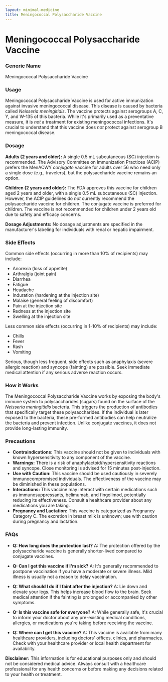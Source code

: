 ```yaml
---
layout: minimal-medicine
title: Meningococcal Polysaccharide Vaccine
---
```


# Meningococcal Polysaccharide Vaccine
### Generic Name
Meningococcal Polysaccharide Vaccine

### Usage

Meningococcal Polysaccharide Vaccine is used for active immunization against invasive meningococcal disease.  This disease is caused by bacteria called *Neisseria meningitidis*. The vaccine protects against serogroups A, C, Y, and W-135 of this bacteria.  While it's primarily used as a preventative measure, it is *not* a treatment for existing meningococcal infections.  It's crucial to understand that this vaccine does *not* protect against serogroup B meningococcal disease.

### Dosage

**Adults (2 years and older):**  A single 0.5 mL subcutaneous (SC) injection is recommended.  The Advisory Committee on Immunization Practices (ACIP) prefers the MenACWY *conjugate* vaccine for adults over 56 who need only a single dose (e.g., travelers), but the polysaccharide vaccine remains an option.

**Children (2 years and older):**  The FDA approves this vaccine for children aged 2 years and older, with a single 0.5 mL subcutaneous (SC) injection. However, the ACIP guidelines do *not* currently recommend the polysaccharide vaccine for children.  The conjugate vaccine is preferred for children.  The vaccine is not recommended for children under 2 years old due to safety and efficacy concerns.

**Dosage Adjustments:**  No dosage adjustments are specified in the manufacturer's labeling for individuals with renal or hepatic impairment.

### Side Effects

Common side effects (occurring in more than 10% of recipients) may include:

* Anorexia (loss of appetite)
* Arthralgia (joint pain)
* Diarrhea
* Fatigue
* Headache
* Induration (hardening at the injection site)
* Malaise (general feeling of discomfort)
* Pain at the injection site
* Redness at the injection site
* Swelling at the injection site

Less common side effects (occurring in 1-10% of recipients) may include:

* Chills
* Fever
* Rash
* Vomiting

Serious, though less frequent, side effects such as anaphylaxis (severe allergic reaction) and syncope (fainting) are possible.  Seek immediate medical attention if any serious adverse reaction occurs.


### How it Works

The Meningococcal Polysaccharide Vaccine works by exposing the body's immune system to polysaccharides (sugars) found on the surface of the *Neisseria meningitidis* bacteria.  This triggers the production of antibodies that specifically target these polysaccharides.  If the individual is later exposed to the bacteria, these pre-formed antibodies can help neutralize the bacteria and prevent infection.  Unlike conjugate vaccines, it does not provide long-lasting immunity.

### Precautions

* **Contraindications:**  This vaccine should not be given to individuals with known hypersensitivity to any component of the vaccine.
* **Warnings:** There is a risk of anaphylactoid/hypersensitivity reactions and syncope.  Close monitoring is advised for 15 minutes post-injection.
* **Use with Caution:** This vaccine should be used cautiously in severely immunocompromised individuals.  The effectiveness of the vaccine may be diminished in these populations.
* **Interactions:**  This vaccine may interact with certain medications such as immunosuppressants, belimumab, and fingolimod, potentially reducing its effectiveness. Consult a healthcare provider about any medications you are taking.
* **Pregnancy and Lactation:**  This vaccine is categorized as Pregnancy Category C.  The excretion in breast milk is unknown; use with caution during pregnancy and lactation.


### FAQs

* **Q: How long does the protection last?**  A: The protection offered by the polysaccharide vaccine is generally shorter-lived compared to conjugate vaccines.

* **Q: Can I get this vaccine if I'm sick?**  A:  It's generally recommended to postpone vaccination if you have a moderate or severe illness.  Mild illness is usually not a reason to delay vaccination.

* **Q: What should I do if I faint after the injection?**  A:  Lie down and elevate your legs.  This helps increase blood flow to the brain.  Seek medical attention if the fainting is prolonged or accompanied by other symptoms.

* **Q: Is this vaccine safe for everyone?**  A:  While generally safe, it's crucial to inform your doctor about any pre-existing medical conditions, allergies, or medications you're taking before receiving the vaccine.

* **Q:  Where can I get this vaccine?** A:  This vaccine is available from many healthcare providers, including doctors' offices, clinics, and pharmacies.  Check with your healthcare provider or local health department for availability.

**Disclaimer:** This information is for educational purposes only and should not be considered medical advice. Always consult with a healthcare professional for any health concerns or before making any decisions related to your health or treatment.
